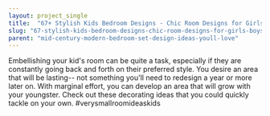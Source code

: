 ```yaml
---
layout: project_single
title:  "67+ Stylish Kids Bedroom Designs - Chic Room Designs for Girls & Boys"
slug: "67-stylish-kids-bedroom-designs-chic-room-designs-for-girls-boys"
parent: "mid-century-modern-bedroom-set-design-ideas-youll-love"
---
```

Embellishing your kid's room can be quite a task, especially if they are constantly going back and forth on their preferred style. You desire an area that will be lasting-- not something you'll need to redesign a year or more later on. With marginal effort, you can develop an area that will grow with your youngster. Check out these decorating ideas that you could quickly tackle on your own. #verysmallroomideaskids